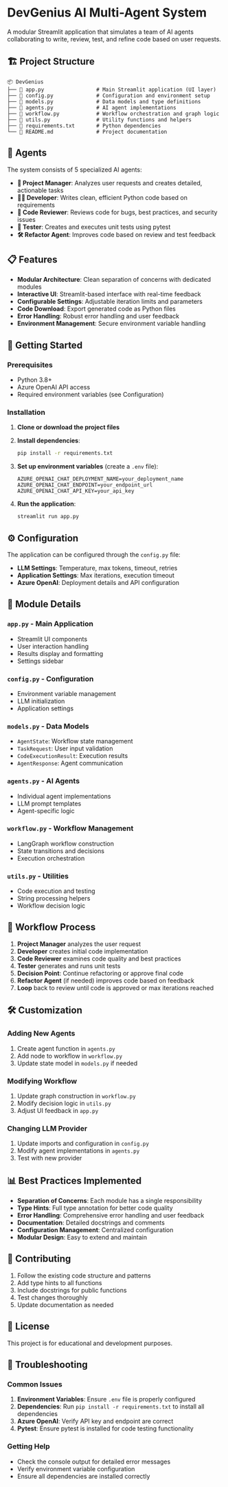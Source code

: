 <!-- @format -->

# DevGenius AI Multi-Agent System

A modular Streamlit application that simulates a team of AI agents collaborating
to write, review, test, and refine code based on user requests.

## 🏗️ Project Structure

```
📦 DevGenius
├── 📄 app.py                 # Main Streamlit application (UI layer)
├── 📄 config.py              # Configuration and environment setup
├── 📄 models.py              # Data models and type definitions
├── 📄 agents.py              # AI agent implementations
├── 📄 workflow.py            # Workflow orchestration and graph logic
├── 📄 utils.py               # Utility functions and helpers
├── 📄 requirements.txt       # Python dependencies
└── 📄 README.md              # Project documentation
```

## 🤖 Agents

The system consists of 5 specialized AI agents:

- **🤵 Project Manager**: Analyzes user requests and creates detailed,
  actionable tasks
- **👨‍💻 Developer**: Writes clean, efficient Python code based on requirements
- **🧐 Code Reviewer**: Reviews code for bugs, best practices, and security
  issues
- **🧪 Tester**: Creates and executes unit tests using pytest
- **🛠️ Refactor Agent**: Improves code based on review and test feedback

## 📋 Features

- **Modular Architecture**: Clean separation of concerns with dedicated modules
- **Interactive UI**: Streamlit-based interface with real-time feedback
- **Configurable Settings**: Adjustable iteration limits and parameters
- **Code Download**: Export generated code as Python files
- **Error Handling**: Robust error handling and user feedback
- **Environment Management**: Secure environment variable handling

## 🚀 Getting Started

### Prerequisites

- Python 3.8+
- Azure OpenAI API access
- Required environment variables (see Configuration)

### Installation

1. **Clone or download the project files**

2. **Install dependencies**:

   ```bash
   pip install -r requirements.txt
   ```

3. **Set up environment variables** (create a `.env` file):

   ```env
   AZURE_OPENAI_CHAT_DEPLOYMENT_NAME=your_deployment_name
   AZURE_OPENAI_CHAT_ENDPOINT=your_endpoint_url
   AZURE_OPENAI_CHAT_API_KEY=your_api_key
   ```

4. **Run the application**:
   ```bash
   streamlit run app.py
   ```

## ⚙️ Configuration

The application can be configured through the `config.py` file:

- **LLM Settings**: Temperature, max tokens, timeout, retries
- **Application Settings**: Max iterations, execution timeout
- **Azure OpenAI**: Deployment details and API configuration

## 📁 Module Details

### `app.py` - Main Application

- Streamlit UI components
- User interaction handling
- Results display and formatting
- Settings sidebar

### `config.py` - Configuration

- Environment variable management
- LLM initialization
- Application settings

### `models.py` - Data Models

- `AgentState`: Workflow state management
- `TaskRequest`: User input validation
- `CodeExecutionResult`: Execution results
- `AgentResponse`: Agent communication

### `agents.py` - AI Agents

- Individual agent implementations
- LLM prompt templates
- Agent-specific logic

### `workflow.py` - Workflow Management

- LangGraph workflow construction
- State transitions and decisions
- Execution orchestration

### `utils.py` - Utilities

- Code execution and testing
- String processing helpers
- Workflow decision logic

## 🔄 Workflow Process

1. **Project Manager** analyzes the user request
2. **Developer** creates initial code implementation
3. **Code Reviewer** examines code quality and best practices
4. **Tester** generates and runs unit tests
5. **Decision Point**: Continue refactoring or approve final code
6. **Refactor Agent** (if needed) improves code based on feedback
7. **Loop** back to review until code is approved or max iterations reached

## 🛠️ Customization

### Adding New Agents

1. Create agent function in `agents.py`
2. Add node to workflow in `workflow.py`
3. Update state model in `models.py` if needed

### Modifying Workflow

1. Update graph construction in `workflow.py`
2. Modify decision logic in `utils.py`
3. Adjust UI feedback in `app.py`

### Changing LLM Provider

1. Update imports and configuration in `config.py`
2. Modify agent implementations in `agents.py`
3. Test with new provider

## 📊 Best Practices Implemented

- **Separation of Concerns**: Each module has a single responsibility
- **Type Hints**: Full type annotation for better code quality
- **Error Handling**: Comprehensive error handling and user feedback
- **Documentation**: Detailed docstrings and comments
- **Configuration Management**: Centralized configuration
- **Modular Design**: Easy to extend and maintain

## 🤝 Contributing

1. Follow the existing code structure and patterns
2. Add type hints to all functions
3. Include docstrings for public functions
4. Test changes thoroughly
5. Update documentation as needed

## 📝 License

This project is for educational and development purposes.

## 🔧 Troubleshooting

### Common Issues

1. **Environment Variables**: Ensure `.env` file is properly configured
2. **Dependencies**: Run `pip install -r requirements.txt` to install all
   dependencies
3. **Azure OpenAI**: Verify API key and endpoint are correct
4. **Pytest**: Ensure pytest is installed for code testing functionality

### Getting Help

- Check the console output for detailed error messages
- Verify environment variable configuration
- Ensure all dependencies are installed correctly
